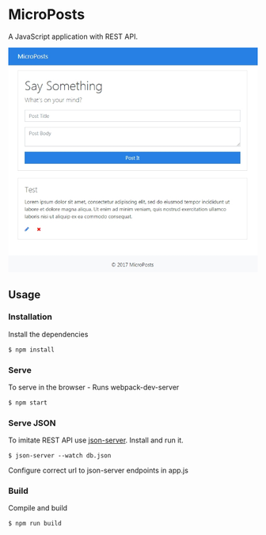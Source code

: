 # MicroPosts

A JavaScript application with REST API.

![microposts](https://github.com/vgorbic1/microPosts/blob/master/microposts.jpg)

## Usage

### Installation

Install the dependencies

```sh
$ npm install
```

### Serve
To serve in the browser  - Runs webpack-dev-server

```sh
$ npm start
```

### Serve JSON
To imitate REST API use [json-server](https://github.com/typicode/json-server).
Install and run it.

```
$ json-server --watch db.json
```
Configure correct url to json-server endpoints in app.js

### Build
Compile and build

```sh
$ npm run build
```